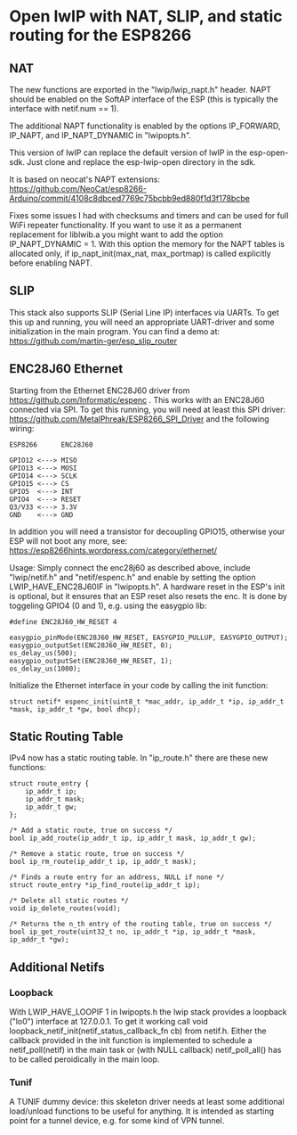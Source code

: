 # Open lwIP with NAT, SLIP, and static routing for the ESP8266

## NAT
The new functions are exported in the "lwip/lwip_napt.h" header. NAPT should be enabled on the SoftAP interface of the ESP (this is typically the interface with netif.num == 1).

The additional NAPT functionality is enabled by the options IP_FORWARD, IP_NAPT, and IP_NAPT_DYNAMIC in "lwipopts.h".

This version of lwIP can replace the default version of lwIP in the esp-open-sdk. Just clone and replace the esp-lwip-open directory in the sdk.

It is based on neocat's NAPT extensions: https://github.com/NeoCat/esp8266-Arduino/commit/4108c8dbced7769c75bcbb9ed880f1d3f178bcbe

Fixes some issues I had with checksums and timers and can be used for full WiFi repeater functionality. If you want to use it as a permanent replacement for liblwib.a you might want to add the option IP_NAPT_DYNAMIC = 1. With this option the memory for the NAPT tables is allocated only, if ip_napt_init(max_nat, max_portmap) is called explicitly before enabling NAPT.

## SLIP
This stack also supports SLIP (Serial Line IP) interfaces via UARTs. To get this up and running, you will need an appropriate UART-driver and some initialization in the main program. You can find a demo at: https://github.com/martin-ger/esp_slip_router

## ENC28J60 Ethernet
Starting from the Ethernet ENC28J60 driver from https://github.com/Informatic/espenc . This works with an ENC28J60 connected via SPI. To get this running, you will need at least this SPI driver: https://github.com/MetalPhreak/ESP8266_SPI_Driver and the following wiring:
```
ESP8266      ENC28J60

GPIO12 <---> MISO
GPIO13 <---> MOSI
GPIO14 <---> SCLK
GPIO15 <---> CS
GPIO5  <---> INT
GPIO4  <---> RESET
Q3/V33 <---> 3.3V
GND    <---> GND
```
In addition you will need a transistor for decoupling GPIO15, otherwise your ESP will not boot any more, see: https://esp8266hints.wordpress.com/category/ethernet/

Usage:
Simply connect the enc28j60 as described above, include "lwip/netif.h" and "netif/espenc.h" and enable by setting the option LWIP_HAVE_ENC28J60IF in "lwipopts.h".
A hardware reset in the ESP's init is optional, but it ensures that an ESP reset also resets the enc. It is done by toggeling GPIO4 (0 and 1), e.g. using the easygpio lib:
```
#define ENC28J60_HW_RESET 4

easygpio_pinMode(ENC28J60_HW_RESET, EASYGPIO_PULLUP, EASYGPIO_OUTPUT);
easygpio_outputSet(ENC28J60_HW_RESET, 0);
os_delay_us(500);
easygpio_outputSet(ENC28J60_HW_RESET, 1);
os_delay_us(1000);
```

Initialize the Ethernet interface in your code by calling the init function:
```
struct netif* espenc_init(uint8_t *mac_addr, ip_addr_t *ip, ip_addr_t *mask, ip_addr_t *gw, bool dhcp);
```

## Static Routing Table

IPv4 now has a static routing table. In "ip_route.h" there are these new functions:
```
struct route_entry {
    ip_addr_t ip;
    ip_addr_t mask;
    ip_addr_t gw;
};

/* Add a static route, true on success */
bool ip_add_route(ip_addr_t ip, ip_addr_t mask, ip_addr_t gw);

/* Remove a static route, true on success */
bool ip_rm_route(ip_addr_t ip, ip_addr_t mask);

/* Finds a route entry for an address, NULL if none */
struct route_entry *ip_find_route(ip_addr_t ip);

/* Delete all static routes */
void ip_delete_routes(void);

/* Returns the n_th entry of the routing table, true on success */
bool ip_get_route(uint32_t no, ip_addr_t *ip, ip_addr_t *mask, ip_addr_t *gw);
```

## Additional Netifs

### Loopback
With LWIP_HAVE_LOOPIF 1 in lwipopts.h the lwip stack provides a loopback ("lo0") interface at 127.0.0.1. To get it working call void loopback_netif_init(netif_status_callback_fn cb) from netif.h. Either the callback provided in the init function is implemented to schedule a netif_poll(netif) in the main task or (with NULL callback) netif_poll_all() has to be called peroidically in the main loop. 

### Tunif
A TUNIF dummy device: this skeleton driver needs at least some additional load/unload functions to be useful for anything. It is intended as starting point for a tunnel device, e.g. for some kind of VPN tunnel.
